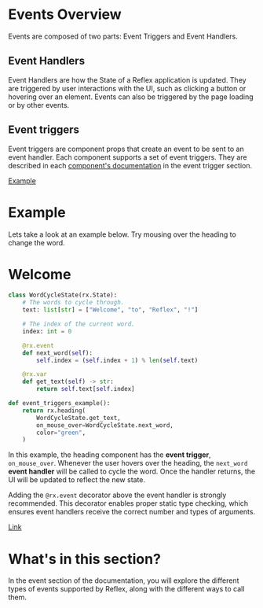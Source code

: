 # Events Overview

Events are composed of two parts: Event Triggers and Event Handlers.

## Event Handlers

Event Handlers are how the State of a Reflex application is updated. They are triggered by user interactions with the UI, such as clicking a button or hovering over an element. Events can also be triggered by the page loading or by other events.

## Event triggers

Event triggers are component props that create an event to be sent to an event handler.
Each component supports a set of event triggers. They are described in each [component's documentation](/docs/library/) in the event trigger section.

[Example](https://reflex.dev/docs/events/events-overview/#example)

# Example

Lets take a look at an example below. Try mousing over the heading to change the word.

<div class="rt-Box py-4 gap-4 flex flex-col w-full">
  <div class="rt-Box flex flex-col p-6 rounded-xl overflow-x-auto border border-slate-4 bg-slate-2 items-center justify-center w-full"></div>
</div>

# Welcome

```python
class WordCycleState(rx.State):
    # The words to cycle through.
    text: list[str] = ["Welcome", "to", "Reflex", "!"]

    # The index of the current word.
    index: int = 0

    @rx.event
    def next_word(self):
        self.index = (self.index + 1) % len(self.text)

    @rx.var
    def get_text(self) -> str:
        return self.text[self.index]
```

```python
def event_triggers_example():
    return rx.heading(
        WordCycleState.get_text,
        on_mouse_over=WordCycleState.next_word,
        color="green",
    )
```

In this example, the heading component has the **event trigger**, `on_mouse_over`. Whenever the user hovers over the heading, the `next_word` **event handler** will be called to cycle the word. Once the handler returns, the UI will be updated to reflect the new state.

Adding the `@rx.event` decorator above the event handler is strongly recommended. This decorator enables proper static type checking, which ensures event handlers receive the correct number and types of arguments.

[Link](https://reflex.dev/docs/events/events-overview/#what's-in-this-section?)

# What's in this section?

In the event section of the documentation, you will explore the different types of events supported by Reflex, along with the different ways to call them.